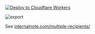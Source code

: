 [![Deploy to Cloudflare Workers](https://deploy.workers.cloudflare.com/button)](https://deploy.workers.cloudflare.com/?url=https://github.com/verschoren/multiple_recipients)

![export](https://github.com/verschoren/multiple_recipients/assets/894026/96d9021a-4d68-420e-a5ef-ec94474efd9d)

See [internalnote.com/multiple-recipients/](https://internalnote.com/multiple-recipients/)
